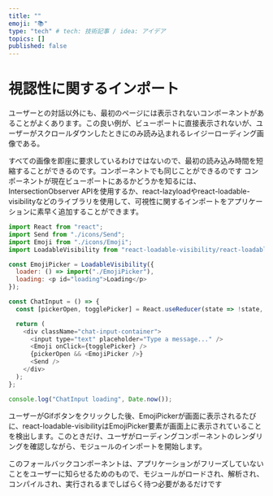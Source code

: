 ```yaml
---
title: ""
emoji: "📚"
type: "tech" # tech: 技術記事 / idea: アイデア
topics: []
published: false
---
```

# 視認性に関するインポート
ユーザーとの対話以外にも、最初のページには表示されないコンポーネントがあることがよくあります。この良い例が、ビューポートに直接表示されないが、ユーザーがスクロールダウンしたときにのみ読み込まれるレイジーローディング画像である。

すべての画像を即座に要求しているわけではないので、最初の読み込み時間を短縮することができるのです。コンポーネントでも同じことができるのです コンポーネントが現在ビューポートにあるかどうかを知るには、IntersectionObserver APIを使用するか、react-lazyloadやreact-loadable-visibilityなどのライブラリを使用して、可視性に関するインポートをアプリケーションに素早く追加することができます。

```javascript
import React from "react";
import Send from "./icons/Send";
import Emoji from "./icons/Emoji";
import LoadableVisibility from "react-loadable-visibility/react-loadable";

const EmojiPicker = LoadableVisibility({
  loader: () => import("./EmojiPicker"),
  loading: <p id="loading">Loading</p>
});

const ChatInput = () => {
  const [pickerOpen, togglePicker] = React.useReducer(state => !state, false);

  return (
    <div className="chat-input-container">
      <input type="text" placeholder="Type a message..." />
      <Emoji onClick={togglePicker} />
      {pickerOpen && <EmojiPicker />}
      <Send />
    </div>
  );
};

console.log("ChatInput loading", Date.now());
```

ユーザーがGifボタンをクリックした後、EmojiPickerが画面に表示されるたびに、react-loadable-visibilityはEmojiPicker要素が画面上に表示されていることを検出します。このときだけ、ユーザがローディングコンポーネントのレンダリングを確認しながら、モジュールのインポートを開始します。

このフォールバックコンポーネントは、アプリケーションがフリーズしていないことをユーザーに知らせるためのもので、モジュールがロードされ、解析され、コンパイルされ、実行されるまでしばらく待つ必要があるだけです